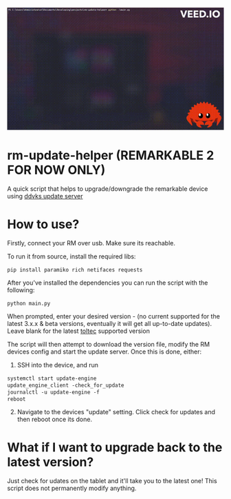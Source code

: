 <p align="center">
<img src="demo.gif">
  
# rm-update-helper (REMARKABLE 2 FOR NOW ONLY) 
A quick script that helps to upgrade/downgrade the remarkable device using [ddvks update server](https://github.com/ddvk/remarkable-update)

# How to use?

Firstly, connect your RM over usb. Make sure its reachable.

To run it from source, install the required libs:
```shell
pip install paramiko rich netifaces requests
```

After you've installed the dependencies you can run the script with the following:

```shell
python main.py
```

When prompted, enter your desired version - (no current supported for the latest 3.x.x & beta versions, eventually it will get all up-to-date updates). Leave blank for the latest [toltec](https://toltec-dev.org/) supported version

The script will then attempt to download the version file, modify the RM devices config and start the update server. Once this is done, either:

1) SSH into the device, and run
```
systemctl start update-engine
update_engine_client -check_for_update
journalctl -u update-engine -f
reboot
```
2) Navigate to the devices "update" setting. Click check for updates and then reboot once its done.

# What if I want to upgrade back to the latest version?

Just check for udates on the tablet and it'll take you to the latest one! This script does not permanently modify anything. 

